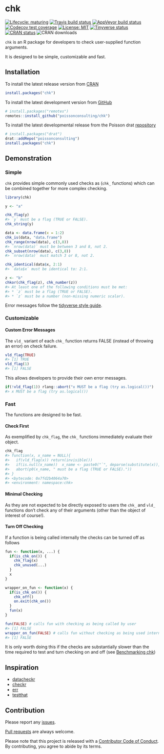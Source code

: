 
<!-- README.md is generated from README.Rmd. Please edit that file -->

# chk

<!-- badges: start -->

[![Lifecycle:
maturing](https://img.shields.io/badge/lifecycle-maturing-blue.svg)](https://www.tidyverse.org/lifecycle/#maturing)
[![Travis build
status](https://travis-ci.com/poissonconsulting/chk.svg?branch=master)](https://travis-ci.com/poissonconsulting/chk)
[![AppVeyor build
status](https://ci.appveyor.com/api/projects/status/github/poissonconsulting/chk?branch=master&svg=true)](https://ci.appveyor.com/project/poissonconsulting/chk)
[![Codecov test
coverage](https://codecov.io/gh/poissonconsulting/chk/branch/master/graph/badge.svg)](https://codecov.io/gh/poissonconsulting/chk?branch=master)
[![License:
MIT](https://img.shields.io/badge/License-MIT-green.svg)](https://opensource.org/licenses/MIT)
[![Tinyverse
status](https://tinyverse.netlify.com/badge/chk)](https://CRAN.R-project.org/package=chk)
[![CRAN
status](https://www.r-pkg.org/badges/version/chk)](https://cran.r-project.org/package=chk)
![CRAN downloads](https://cranlogs.r-pkg.org/badges/chk)
<!-- badges: end -->

`chk` is an R package for developers to check user-supplied function
arguments.

It is designed to be simple, customizable and fast.

## Installation

To install the latest release version from
[CRAN](https://cran.r-project.org)

``` r
install.packages("chk")
```

To install the latest development version from
[GitHub](https://github.com/poissonconsulting/chk)

``` r
# install.packages("remotes")
remotes::install_github("poissonconsulting/chk")
```

To install the latest developmental release from the Poisson drat
[repository](https://github.com/poissonconsulting/drat)

``` r
# install.packages("drat")
drat::addRepo("poissonconsulting")
install.packages("chk")
```

## Demonstration

### Simple

`chk` provides simple commonly used checks as (`chk_` functions) which
can be combined together for more complex checking.

``` r
library(chk)

y <- "a"

chk_flag(y)
#> `y` must be a flag (TRUE or FALSE).
chk_string(y)

data <- data.frame(x = 1:2)
chk_is(data, "data.frame")
chk_range(nrow(data), c(3,8))
#> `nrow(data)` must be between 3 and 8, not 2.
chk_subset(nrow(data), c(3,8))
#> `nrow(data)` must match 3 or 8, not 2.

chk_identical(data$x, 2:1)
#> `data$x` must be identical to: 2:1.

z <- "b"
chkor(chk_flag(z), chk_number(z))
#> At least one of the following conditions must be met:
#> * `z` must be a flag (TRUE or FALSE).
#> * `z` must be a number (non-missing numeric scalar).
```

Error messages follow the [tidyverse style
guide](https://style.tidyverse.org/error-messages.html).

### Customizable

#### Custom Error Messages

The `vld_` variant of each `chk_` function returns FALSE (instead of
throwing an error) on check failure.

``` r
vld_flag(TRUE)
#> [1] TRUE
vld_flag(1)
#> [1] FALSE
```

This allows developers to provide their own error messages.

``` r
if(!vld_flag(1)) rlang::abort("x MUST be a flag (try as.logical())")
#> x MUST be a flag (try as.logical())
```

### Fast

The functions are designed to be fast.

#### Check First

As exemplified by `chk_flag`, the `chk_` functions immediately evaluate
their object.

``` r
chk_flag
#> function(x, x_name = NULL){
#>   if(vld_flag(x)) return(invisible())
#>   if(is.null(x_name))  x_name <- paste0("`", deparse(substitute(x)), "`")
#>   abort(p0(x_name, " must be a flag (TRUE or FALSE)."))
#> }
#> <bytecode: 0x7fd2b4064a70>
#> <environment: namespace:chk>
```

#### Minimal Checking

As they are not expected to be directly exposed to users the `chk_` and
`vld_` functions don’t check any of their arguments (other than the
object of interest of course\!).

#### Turn Off Checking

If a function is being called internally the checks can be turned off as
follows

``` r
fun <- function(x, ...) {
  if(is_chk_on()) {
    chk_flag(x)
    chk_unused(...)
  }
  x
}

wrapper_on_fun <- function(x) {
  if(is_chk_on()) {
    chk_off()
    on.exit(chk_on())
  }
  fun(x)
}

fun(FALSE) # calls fun with checking as being called by user
#> [1] FALSE
wrapper_on_fun(FALSE) # calls fun without checking as being used internally
#> [1] FALSE
```

It is only worth doing this if the checks are substantially slower than
the time required to test and turn checking on and off (see
[Benchmarking
chk](https://poissonconsulting.github.io/chk/articles/benchmarking-chk.html))

## Inspiration

  - [datacheckr](https://github.com/poissonconsulting/datacheckr/)
  - [checkr](https://github.com/poissonconsulting/checkr/)
  - [err](https://github.com/poissonconsulting/err/)
  - [testthat](https://github.com/r-lib/testthat/)

## Contribution

Please report any
[issues](https://github.com/poissonconsulting/chk/issues).

[Pull requests](https://github.com/poissonconsulting/chk/pulls) are
always welcome.

Please note that this project is released with a [Contributor Code of
Conduct](https://github.com/poissonconsulting/chk/blob/master/CODE_OF_CONDUCT.md).
By contributing, you agree to abide by its terms.

